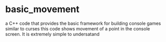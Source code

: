 # basic_movement
a C++ code that provides the basic framework for building console games similar to curses this code shows movement of a point in the console screen. It is extremely simple to undersatand
